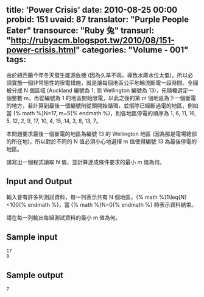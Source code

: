 title: 'Power Crisis'
date: 2010-08-25 00:00
probid: 151
uvaid: 87
translator: "Purple People Eater"
transource: "Ruby 兔"
transurl: "http://rubyacm.blogspot.tw/2010/08/151-power-crisis.html"
categories: "Volume - 001"
tags:
---

由於紐西蘭今年冬天發生能源危機 (因為久旱不雨，導致水庫水位太低)，所以必須實施一個非常態性的限電措施，就是讓每個地區公平地輪流斷電一段時間。全國被分成 N 個區域 (Auckland 編號為 1, 而 Wellington 編號為 13)，先隨機選定一個整數 m，再從編號為 1 的地區開始限電，以此之後的第 m 個地區為下一個斷電的地方，若計算到最後一個編號則從頭開始循環，並拒除已經斷過電的地區，例如當 {% math %}N=17, m=5{% endmath %}，則各地區停電的順序為 1, 6, 11, 16, 5, 12, 2, 9, 17, 10, 4, 15, 14, 3, 8, 13, 7。

本問題要求最後一個斷電的地區為編號 13 的 Wellington 地區 (因為那是電場總部的所在地)，所以對於不同的 N 值必須小心地選擇 m 值使得編號 13 為最後停電的地區。

請寫出一個程式讀取 N 值，並計算達成條件要求的最小 m 值為何。

<!-- more -->

## Input and Output ##

輸入會有許多列測試資料，每一列表示共有 N 個地區，{% math %}1\leq{N}<100{% endmath %}，當 {% math %}N=0{% endmath %} 時表示資料結束。

請在每一列輸出每組測試資料的最小 m 值為何。

## Sample input ##

	17
	0

## Sample output ##

	7
